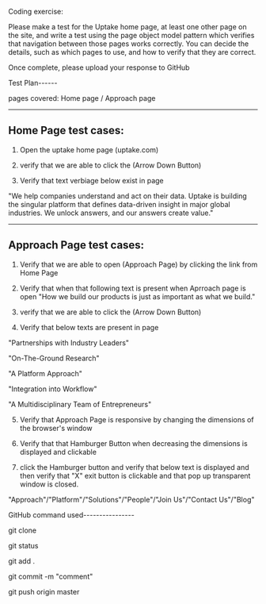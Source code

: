 Coding exercise:

Please make a test for the Uptake home page, at least one other page on the site, and write a test using the page object model pattern which verifies that navigation between those pages works correctly. You can decide the details, such as which pages to use, and how to verify that they are correct.

Once complete, please upload your response to GitHub

Test Plan------

pages covered: Home page / Approach page

---------------------------
Home Page test cases: 
---------------------------

1. Open the uptake home page (uptake.com) 

2. verify that we are able to click the (Arrow Down Button)

3. Verify that text verbiage below exist in page 

"We help companies understand and act on their data. Uptake is building the singular platform that defines data-driven insight in major global industries.  We unlock answers, and our answers create value."

---------------------------
Approach Page test cases:
---------------------------

1. Verify that we are able to open (Approach Page) by clicking the link from Home Page

2. Verify that when that following text is present when Aprroach page is open 
"How we build our products is just as important as what we build."

3. verify that we are able to click the (Arrow Down Button)

4. Verify that below texts are present in page 

"Partnerships with Industry Leaders"

"On-The-Ground Research"

"A Platform Approach"

"Integration into Workflow"

"A Multidisciplinary Team of Entrepreneurs"

5. Verify that Approach Page is responsive by changing the dimensions of the browser's window 

6. Verify that that Hamburger Button when decreasing the dimensions is displayed and clickable 

7. click the Hamburger button and verify that below text is displayed and then verify that "X" exit button is clickable and that pop up transparent window is closed.

"Approach"/"Platform"/"Solutions"/"People"/"Join Us"/"Contact Us"/"Blog"


GitHub command used----------------

git clone

git status

git add .

git commit -m "comment"

git push origin master
